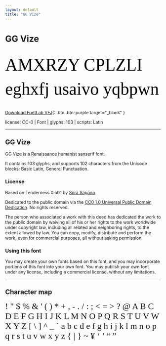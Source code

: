 ```yaml
---
layout: default
title: "GG Vize"
---
```


# GG Vize

<div contenteditable="true" style="font-family: 'GG Vize'; font-size: 4em; color:black; margin: 0.5em 0 0.5em 0; line-height: 1.4em;">
AMXRZY CPLZLI eghxfj usaivo yqbpwn
</div>

[Download FontLab VFJ](https://downgit.github.io/#/home?url=https://github.com/fontlabcom/getgo-fonts/blob/main/getgo-fonts/cc0/vize/vize.vfj){: .btn .btn-purple target="_blank" }

license: CC-0 \| Font \| glyphs: 103 \| scripts: Latin

---


## GG Vize

GG Vize is a Renaissance humanist sanserif font.

It contains 103 glyphs, and supports 102 characters from the Unicode blocks: Basic Latin, General Punctuation.

### License

Based on Tenderness 0.501 by [Sora Sagano](http://www.dotcolon.net/font/tenderness).

Dedicated to the public domain via the [CC0 1.0 Universal Public Domain Dedication](https://creativecommons.org/publicdomain/zero/1.0/). No rights reserved.

The person who associated a work with this deed has dedicated the work to the public domain by waiving all of his or her rights to the work worldwide under copyright law, including all related and neighboring rights, to the extent allowed by law. You can copy, modify, distribute and perform the work, even for commercial purposes, all without asking permission.

### Using this font

You may create your own fonts based on this font, and you may incorporate portions of this font into your own font. You may publish your own font under any license, including a commercial license, without any limitations.



---

## Character map

<div style="font-family: 'GG Vize'; font-size: 2em;">
! " $ % & ' ( ) * + , - . / : ; < = > ? @ A B C D E F G H I J K L M N O P Q R S T U V W X Y Z [ \ ] ^ _ ` a b c d e f g h i j k l m n o p q r s t u v w x y z { | } ~ ¥ ‘ ’ “ ”
</div>

